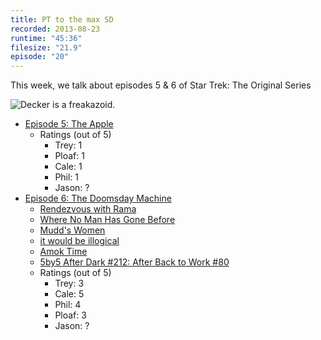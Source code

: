 ```yaml
---
title: PT to the max SD
recorded: 2013-08-23
runtime: "45:36"
filesize: "21.9"
episode: "20"
---
```


This week, we talk about episodes 5 & 6 of Star Trek: The Original Series

![Decker is a freakazoid.](https://f005.backblazeb2.com/file/piepworks-cdn/jawgrind/Jawgrind-Episode-20.jpg)

- [Episode 5: The Apple](<http://en.wikipedia.org/wiki/The_Apple_(Star_Trek:_The_Original_Series)>)
  - Ratings (out of 5)
    - Trey: 1
    - Ploaf: 1
    - Cale: 1
    - Phil: 1
    - Jason: ?
- [Episode 6: The Doomsday Machine](<http://en.wikipedia.org/wiki/The_Doomsday_Machine_(Star_Trek:_The_Original_Series)>)
  - [Rendezvous with Rama](http://en.wikipedia.org/wiki/Rendezvous_with_Rama)
  - [Where No Man Has Gone Before](/6)
  - [Mudd's Women](/7)
  - [it would be illogical](http://mlkshk.com/p/GFU9)
  - [Amok Time](/18)
  - [5by5 After Dark #212: After Back to Work #80](http://5by5.tv/afterdark/212)
  - Ratings (out of 5)
    - Trey: 3
    - Cale: 5
    - Phil: 4
    - Ploaf: 3
    - Jason: ?
